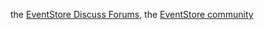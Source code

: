 the [EventStore Discuss Forums](https://groups.google.com/forum/#!forum/event-store), the [EventStore community](https://eventstore.org/community/)
